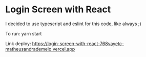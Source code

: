# Login Screen with React

I decided to use typescript and eslint for this code, like always ;)

To run: yarn start

Link deploy: https://login-screen-with-react-768vayetc-matheusandrademelo.vercel.app

